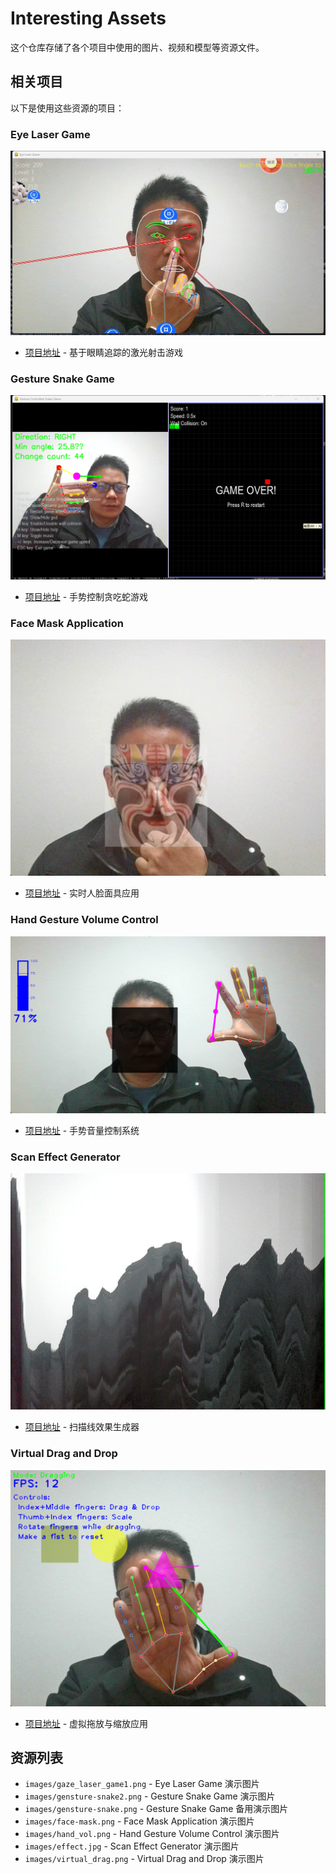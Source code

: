# Interesting Assets

这个仓库存储了各个项目中使用的图片、视频和模型等资源文件。

## 相关项目

以下是使用这些资源的项目：

### Eye Laser Game
[![Eye Laser Game](images/gaze_laser_game1.png)](https://github.com/wangqiqi/gaze_laser_game)
- [项目地址](https://github.com/wangqiqi/gaze_laser_game) - 基于眼睛追踪的激光射击游戏

### Gesture Snake Game
[![Gesture Snake Game](images/gensture-snake2.png)](https://github.com/wangqiqi/gesture-snake)
- [项目地址](https://github.com/wangqiqi/gesture-snake) - 手势控制贪吃蛇游戏

### Face Mask Application
[![Face Mask Application](images/face-mask.png)](https://github.com/wangqiqi/face_mask)
- [项目地址](https://github.com/wangqiqi/face_mask) - 实时人脸面具应用

### Hand Gesture Volume Control
[![Hand Gesture Volume Control](images/hand_vol.png)](https://github.com/wangqiqi/hand_control_vol)
- [项目地址](https://github.com/wangqiqi/hand_control_vol) - 手势音量控制系统

### Scan Effect Generator
[![Scan Effect Generator](images/effect.jpg)](https://github.com/wangqiqi/scan-effect)
- [项目地址](https://github.com/wangqiqi/scan-effect) - 扫描线效果生成器

### Virtual Drag and Drop
[![Virtual Drag and Drop](images/virtual_drag.png)](https://github.com/wangqiqi/virtual_drag_scale)
- [项目地址](https://github.com/wangqiqi/virtual_drag_scale) - 虚拟拖放与缩放应用

## 资源列表

- `images/gaze_laser_game1.png` - Eye Laser Game 演示图片
- `images/gensture-snake2.png` - Gesture Snake Game 演示图片
- `images/gensture-snake.png` - Gesture Snake Game 备用演示图片
- `images/face-mask.png` - Face Mask Application 演示图片
- `images/hand_vol.png` - Hand Gesture Volume Control 演示图片
- `images/effect.jpg` - Scan Effect Generator 演示图片
- `images/virtual_drag.png` - Virtual Drag and Drop 演示图片

